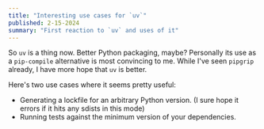 ```yaml
---
title: "Interesting use cases for `uv`"
published: 2-15-2024
summary: "First reaction to `uv` and uses of it"
---
```


So `uv` is a thing now. Better Python packaging, maybe? Personally its use as a `pip-compile` alternative is most convincing to me. While I've seen `pipgrip` already, I have more hope that `uv` is better.

Here's two use cases where it seems pretty useful:

- Generating a lockfile for an arbitrary Python version. (I sure hope it errors if it hits any sdists in this mode)
- Running tests against the minimum version of your dependencies.
